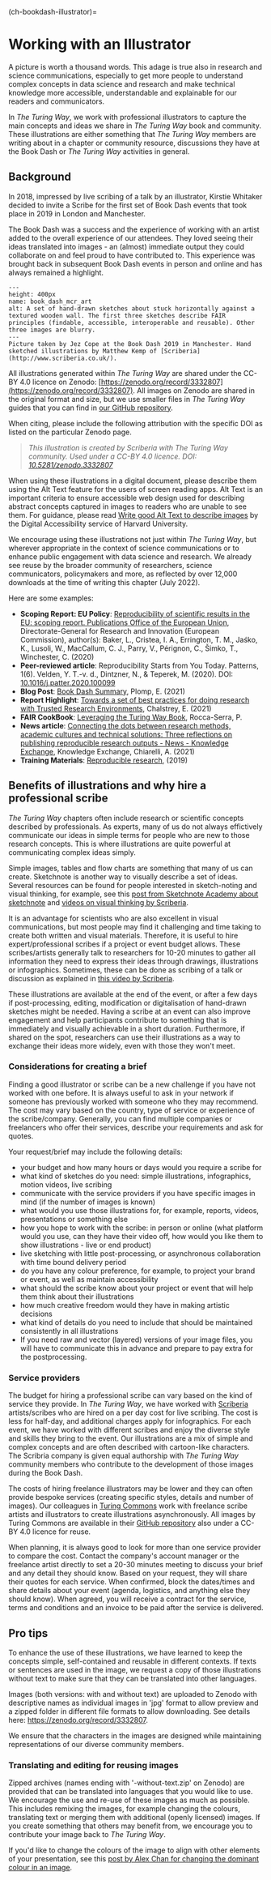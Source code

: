 (ch-bookdash-illustrator)=
# Working with an Illustrator

A picture is worth a thousand words.
This adage is true also in research and science communications, especially to get more people to understand complex concepts in data science and research and make technical knowledge more accessible, understandable and explainable for our readers and communicators.

In *The Turing Way*, we work with professional illustrators to capture the main concepts and ideas we share in *The Turing Way* book and community.
These illustrations are either something that *The Turing Way* members are writing about in a chapter or community resource, discussions they have at the Book Dash or *The Turing Way* activities in general.

## Background

In 2018, impressed by live scribing of a talk by an illustrator, Kirstie Whitaker decided to invite a Scribe for the first set of Book Dash events that took place in 2019 in London and Manchester.

The Book Dash was a success and the experience of working with an artist added to the overall experience of our attendees.
They loved seeing their ideas translated into images - an (almost) immediate output they could collaborate on and feel proud to have contributed to.
This experience was brought back in subsequent Book Dash events in person and online and has always remained a highlight.

```{figure} ../../../../workshops/book-dash/figures/book_dash_mcr_art.*
---
height: 400px
name: book_dash_mcr_art
alt: A set of hand-drawn sketches about stuck horizontally against a textured wooden wall. The first three sketches describe FAIR principles (findable, accessible, interoperable and reusable). Other three images are blurry.
---
Picture taken by Jez Cope at the Book Dash 2019 in Manchester. Hand sketched illustrations by Matthew Kemp of [Scriberia](http://www.scriberia.co.uk/).
```

All illustrations generated within *The Turing Way* are shared under the CC-BY 4.0 licence on Zenodo: [https://zenodo.org/record/3332807](https://zenodo.org/record/3332807).
All images on Zenodo are shared in the original format and size, but we use smaller files in *The Turing Way* guides that you can find in [our GitHub repository](https://github.com/the-turing-way/the-turing-way/tree/main/book/website/figures).

When citing, please include the following attribution with the specific DOI as listed on the particular Zenodo page.
> _This illustration is created by Scriberia with The Turing Way community. Used under a CC-BY 4.0 licence. DOI: [10.5281/zenodo.3332807](https://doi.org/10.5281/zenodo.3332807)_

When using these illustrations in a digital document, please describe them using the Alt Text feature for the users of screen reading apps.
Alt Text is an important criteria to ensure accessible web design used for describing abstract concepts captured in images to readers who are unable to see them.
For guidance, please read [Write good Alt Text to describe images](https://accessibility.huit.harvard.edu/describe-content-images) by the Digital Accessibility service of Harvard University.

We encourage using these illustrations not just within *The Turing Way*, but wherever appropriate in the context of science communications or to enhance public engagement with data science and research.
We already see reuse by the broader community of researchers, science communicators, policymakers and more, as reflected by over 12,000 downloads at the time of writing this chapter (July 2022).

Here are some examples:
- **Scoping Report: EU Policy**: [Reproducibility of scientific results in the EU: scoping report. Publications Office of the European Union](https://op.europa.eu/en/publication-detail/-/publication/6bc538ad-344f-11eb-b27b-01aa75ed71a1),  Directorate-General for Research and Innovation (European Commission), author(s): Baker, L., Cristea, I. A., Errington, T. M., Jaśko, K., Lusoli, W., MacCallum, C. J., Parry, V.,  Pérignon, C.,  Šimko, T.,  Winchester, C. (2020)
- **Peer-reviewed article**: Reproducibility Starts from You Today. Patterns, 1(6). Velden, Y. T.-v. d., Dintzner, N., & Teperek, M. (2020). DOI: [10.1016/j.patter.2020.100099](https://www.ncbi.nlm.nih.gov/pmc/articles/PMC7660441/)
- **Blog Post**: [Book Dash Summary](https://www.google.com/url?sa=t&rct=j&q=&esrc=s&source=web&cd=&cad=rja&uact=8&ved=2ahUKEwijiPi8qfv4AhWFRsAKHW8xDYoQFnoECB8QAQ&url=https%3A%2F%2Fopenworking.wordpress.com%2F2021%2F11%2F18%2Fthe-turing-way-book-dash-online%2F&usg=AOvVaw17LCopsA1XNyTtq109acnq), Plomp, E. (2021)
- **Report Highlight**: [Towards a set of best practices for doing research with Trusted Research Environments](https://popdatasci.swan.ac.uk/towards-a-set-of-best-practices-for-doing-research-with-trusted-research-environments), Chalstrey, E. (2021)
- **FAIR CookBook**: [Leveraging the Turing Way Book](https://faircookbook.elixir-europe.org/content/recipes/afterword/the-turing-way.html), Rocca-Serra, P.
- **News article**: [Connecting the dots between research methods, academic cultures and technical solutions: Three reflections on publishing reproducible research outputs - News - Knowledge Exchange](https://www.knowledge-exchange.info/news/articles/29-01-2021), Knowledge Exchange, Chiarelli, A. (2021)
- **Training Materials**: [Reproducible research](https://eglerean.github.io/reproducible-research/03-sharing), (2019)

## Benefits of illustrations and why hire a professional scribe

*The Turing Way* chapters often include research or scientific concepts described by professionals.
As experts, many of us do not always effictively communicate our ideas in simple terms for people who are new to those research concepts.
This is where illustrations are quite powerful at communicating complex ideas simply.

Simple images, tables and flow charts are something that many of us can create.
Sketchnote is another way to visually describe a set of ideas.
Several resources can be found for people interested in sketch-noting and visual thinking, for example, see this [post from Sketchnote Academy about sketchnote](https://sketchnoteacademy.com/what-is-sketchnoting/) and [videos on visual thinking by Scriberia](https://www.youtube.com/watch?v=-Owxi2QNjlI).

It is an advantage for scientists who are also excellent in visual communications, but most people may find it challenging and time taking to create both written and visual materials.
Therefore, it is useful to hire expert/professional scribes if a project or event budget allows.
These scribes/artists generally talk to researchers for 10-20 minutes to gather all information they need to express their ideas through drawings, illustrations or infographics.
Sometimes, these can be done as scribing of a talk or discussion as explained in [this video by Scriberia](https://www.youtube.com/watch?v=LjrtKaZVEio).

These illustrations are available at the end of the event, or after a few days if post-processing, editing, modification or digitalisation of hand-drawn sketches might be needed.
Having a scribe at an event can also improve engagement and help participants contribute to something that is immediately and visually achievable in a short duration.
Furthermore, if shared on the spot, researchers can use their illustrations as a way to exchange their ideas more widely, even with those they won't meet.

### Considerations for creating a brief

Finding a good illustrator or scribe can be a new challenge if you have not worked with one before.
It is always useful to ask in your network if someone has previously worked with someone who they may recommend. The cost may vary based on the country, type of service or experience of the scribe/company.
Generally, you can find multiple companies or freelancers who offer their services, describe your requirements and ask for quotes.

Your request/brief may include the following details:
- your budget and how many hours or days would you require a scribe for
- what kind of sketches do you need: simple illustrations, infographics, motion videos, live scribing
- communicate with the service providers if you have specific images in mind (if the number of images is known)
- what would you use those illustrations for, for example, reports, videos, presentations or something else
- how you hope to work with the scribe: in person or online (what platform would you use, can they have their video off, how would you like them to show illustrations - live or end product)
- live sketching with little post-processing, or asynchronous collaboration with time bound delivery period
- do you have any colour preference, for example, to project your brand or event, as well as maintain accessibility
- what should the scribe know about your project or event that will help them think about their illustrations
- how much creative freedom would they have in making artistic decisions
- what kind of details do you need to include that should be maintained consistently in all illustrations
- If you need raw and vector (layered) versions of your image files, you will have to communicate this in advance and prepare to pay extra for the postprocessing.

### Service providers

The budget for hiring a professional scribe can vary based on the kind of service they provide.
In *The Turing Way*, we have worked with [Scriberia](https://www.scriberia.com/) artists/scribes who are hired on a per day cost for live scribing.
The cost is less for half-day, and additional charges apply for infographics.
For each event, we have worked with different scribes and enjoy the diverse style and skills they bring to the event.
Our illustrations are a mix of simple and complex concepts and are often described with cartoon-like characters.
The Scribria company is given equal authorship with *The Turing Way* community members who contribute to the development of those images during the Book Dash.

The costs of hiring freelance illustrators may be lower and they can often provide bespoke services (creating specific styles, details and number of images).
Our colleagues in [Turing Commons](https://turing-commons.netlify.app/) work with freelance scribe artists and illustrators to create illustrations asynchronously.
All images by Turing Commons are available in their [GitHub repository](https://github.com/alan-turing-institute/ethics-and-rri-resources/tree/main/images) also under a CC-BY 4.0 licence for reuse.

When planning, it is always good to look for more than one service provider to compare the cost.
Contact the company's account manager or the freelance artist directly to set a 20-30 minutes meeting to discuss your brief and any detail they should know.
Based on your request, they will share their quotes for each service.
When confirmed, block the dates/times and share details about your event (agenda, logistics, and anything else they should know).
When agreed, you will receive a contract for the service, terms and conditions and an invoice to be paid after the service is delivered.

## Pro tips

To enhance the use of these illustrations, we have learned to keep the concepts simple, self-contained and reusable in different contexts.
If texts or sentences are used in the image, we request a copy of those illustrations without text to make sure that they can be translated into other languages.

Images (both versions: with and without text) are uploaded to Zenodo with descriptive names as individual images in 'jpg' format to allow preview and a zipped folder in different file formats to allow downloading. See details here: https://zenodo.org/record/3332807.

We ensure that the characters in the images are designed while maintaining representations of our diverse community members.

### Translating and editing for reusing images

Zipped archives (names ending with '-without-text.zip' on Zenodo) are provided that can be translated into languages that you would like to use.
We encourage the use and re-use of these images as much as possible.
This includes remixing the images, for example changing the colours, translating text or merging them with additional (openly licensed) images.
If you create something that others may benefit from, we encourage you to contribute your image back to *The Turing Way*.

If you'd like to change the colours of the image to align with other elements of your presentation, see this [post by Alex Chan for changing the dominant colour in an image](https://alexwlchan.net/2020/02/adjusting-the-dominant-colour-of-an-image/).
